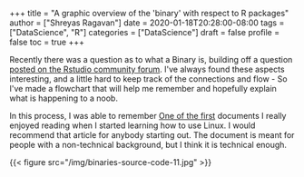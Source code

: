 +++
title = "A graphic overview of the 'binary' with respect to R packages"
author = ["Shreyas Ragavan"]
date = 2020-01-18T20:28:00-08:00
tags = ["DataScience", "R"]
categories = ["DataScience"]
draft = false
profile = false
toc = true
+++

Recently there was a question as to what a Binary is, building off a question [posted on the Rstudio community forum](https://community.rstudio.com/t/meaning-of-common-message-when-install-a-package-there-are-binary-versions-available-but-the-source-versions-are-later/2431). I've always found these aspects interesting, and a little hard to keep track of the connections and flow - So I've made a flowchart that will help me remember and hopefully explain what is happening to a noob.

In this process, I was able to remember [One of the first](http://www.tldp.org/HOWTO/Unix-and-Internet-Fundamentals-HOWTO/) documents I really enjoyed reading when I started learning how to use Linux. I would recommend that article for anybody starting out. The document is meant for people with a non-technical background, but I think it is technical enough.

{{< figure src="/img/binaries-source-code-11.jpg" >}}
